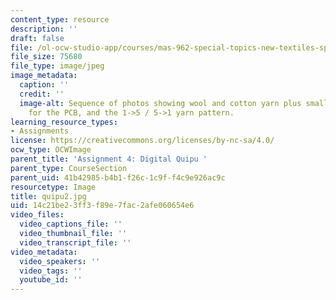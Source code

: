 ```yaml
---
content_type: resource
description: ''
draft: false
file: /ol-ocw-studio-app/courses/mas-962-special-topics-new-textiles-spring-2010/14c21be23ff3f89e7fac2afe060654e6_quipu2.jpg
file_size: 75680
file_type: image/jpeg
image_metadata:
  caption: ''
  credit: ''
  image-alt: Sequence of photos showing wool and cotton yarn plus small masonite triangles
    for the PCB, and the 1->5 / 5->1 yarn pattern.
learning_resource_types:
- Assignments
license: https://creativecommons.org/licenses/by-nc-sa/4.0/
ocw_type: OCWImage
parent_title: 'Assignment 4: Digital Quipu '
parent_type: CourseSection
parent_uid: 41b42985-b4b1-f26c-1c9f-f4c9e926ac9c
resourcetype: Image
title: quipu2.jpg
uid: 14c21be2-3ff3-f89e-7fac-2afe060654e6
video_files:
  video_captions_file: ''
  video_thumbnail_file: ''
  video_transcript_file: ''
video_metadata:
  video_speakers: ''
  video_tags: ''
  youtube_id: ''
---
```

